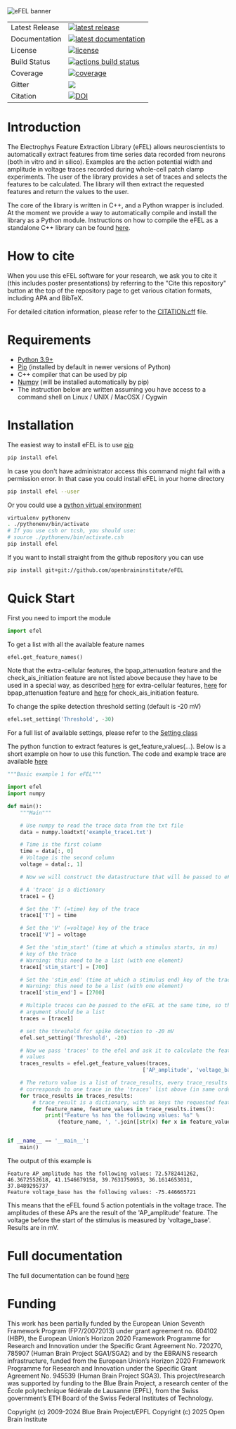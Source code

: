 <img src="https://raw.githubusercontent.com/openbraininstitute/eFEL/master/docs/source/logo/eFELBanner.png" alt="eFEL banner" />

<table>
<tr>
  <td>Latest Release</td>
  <td>
    <a href="https://pypi.org/project/efel/">
    <img src="https://img.shields.io/pypi/v/efel.svg" alt="latest release" />
    </a>
  </td>
</tr>
<tr>
  <td>Documentation</td>
  <td>
    <a href="https://efel.readthedocs.io/">
    <img src="https://readthedocs.org/projects/efel/badge/?version=latest" alt="latest documentation" />
    </a>
  </td>
</tr>
<tr>
  <td>License</td>
  <td>
    <a href="https://github.com/openbraininstitute/efel/blob/master/LICENSE.txt">
    <img src="https://img.shields.io/pypi/l/efel.svg" alt="license" />
    </a>
</td>
</tr>
<tr>
  <td>Build Status</td>
  <td>
    <a href="https://github.com/openbraininstitute/eFEL/actions">
    <img src="https://github.com/openbraininstitute/eFEL/workflows/Build/badge.svg" alt="actions build status" />
    </a>
  </td>
</tr>
<tr>
  <td>Coverage</td>
  <td>
    <a href="https://codecov.io/gh/openbraininstitute/efel">
    <img src="https://codecov.io/github/openbraininstitute/eFEL/coverage.svg?branch=master" alt="coverage" />
    </a>
  </td>
</tr>
<tr>
    <td>Gitter</td>
    <td>
        <a href="https://gitter.im/openbraininstitute/efel">
        <img src="https://badges.gitter.im/Join%20Chat.svg" />
    </a>
    </td>
</tr>
<tr>
    <td>Citation</td>
    <td>
        <a href="https://doi.org/10.5281/zenodo.593869">
        <img src="https://zenodo.org/badge/DOI/10.5281/zenodo.593869.svg" alt="DOI"/>
    </a>
    </td>
</tr>
</table>

Introduction
============

The Electrophys Feature Extraction Library (eFEL) allows neuroscientists
to automatically extract features from time series data recorded from neurons
(both in vitro and in silico).
Examples are the action potential width and amplitude in voltage traces recorded
during whole-cell patch clamp experiments.
The user of the library provides a set of traces and selects the features to
be calculated. The library will then extract the requested features and return
the values to the user.

The core of the library is written in C++, and a Python wrapper is included.
At the moment we provide a way to automatically compile and install the library
as a Python module. Instructions on how to compile the eFEL as a standalone C++
library can be found [here](http://efel.readthedocs.io/en/latest/installation.html#installing-the-c-standalone-library).

How to cite
===========
When you use this eFEL software for your research, we ask you to cite it (this includes poster presentations) by referring to the "Cite this repository" button at the top of the repository page to get various citation formats, including APA and BibTeX.

For detailed citation information, please refer to the [CITATION.cff](./CITATION.cff) file.

Requirements
============

* [Python 3.9+](https://www.python.org/downloads/)
* [Pip](https://pip.pypa.io) (installed by default in newer versions of Python)
* C++ compiler that can be used by pip
* [Numpy](http://www.numpy.org) (will be installed automatically by pip)
* The instruction below are written assuming you have access to a command shell
on Linux / UNIX / MacOSX / Cygwin

Installation
============

The easiest way to install eFEL is to use [pip](https://pip.pypa.io)

```bash
pip install efel
```

In case you don't have administrator access this command might fail with a
permission error. In that case you could install eFEL in your home directory

```bash
pip install efel --user
```

Or you could use a [python virtual environment](https://virtualenv.pypa.io)

```bash
virtualenv pythonenv
. ./pythonenv/bin/activate
# If you use csh or tcsh, you should use:
# source ./pythonenv/bin/activate.csh
pip install efel
```

If you want to install straight from the github repository you can use

```bash
pip install git+git://github.com/openbraininstitute/eFEL
```

Quick Start
===========

First you need to import the module

```python
import efel
```

To get a list with all the available feature names

```python
efel.get_feature_names()
```

Note that the extra-cellular features, the bpap_attenuation feature and the check_ais_initiation feature are not listed above because they have to be used in a special way, as described [here](https://github.com/openbraininstitute/eFEL/blob/master/examples/extracellular/extrafeats_example.ipynb) for extra-cellular features, [here](https://github.com/openbraininstitute/eFEL/blob/master/docs/source/eFeatures.rst#bpap_attenuation) for bpap_attenuation feature and [here](https://github.com/openbraininstitute/eFEL/blob/master/docs/source/eFeatures.rst#check_ais_initiation) for check_ais_initiation feature.

To change the spike detection threshold setting (default is -20 mV)

```python
efel.set_setting('Threshold', -30)
```
For a full list of available settings, please refer to the [Setting class](./efel/settings.py)

The python function to extract features is get_feature_values(...).
Below is a short example on how to use this function. The code and example
trace are available
[here](https://github.com/openbraininstitute/eFEL/blob/master/examples/basic/basic_example1.py)

```python
"""Basic example 1 for eFEL"""

import efel
import numpy

def main():
    """Main"""

    # Use numpy to read the trace data from the txt file
    data = numpy.loadtxt('example_trace1.txt')

    # Time is the first column
    time = data[:, 0]
    # Voltage is the second column
    voltage = data[:, 1]

    # Now we will construct the datastructure that will be passed to eFEL

    # A 'trace' is a dictionary
    trace1 = {}

    # Set the 'T' (=time) key of the trace
    trace1['T'] = time

    # Set the 'V' (=voltage) key of the trace
    trace1['V'] = voltage

    # Set the 'stim_start' (time at which a stimulus starts, in ms)
    # key of the trace
    # Warning: this need to be a list (with one element)
    trace1['stim_start'] = [700]

    # Set the 'stim_end' (time at which a stimulus end) key of the trace
    # Warning: this need to be a list (with one element)
    trace1['stim_end'] = [2700]

    # Multiple traces can be passed to the eFEL at the same time, so the
    # argument should be a list
    traces = [trace1]

    # set the threshold for spike detection to -20 mV
    efel.set_setting('Threshold', -20)

    # Now we pass 'traces' to the efel and ask it to calculate the feature
    # values
    traces_results = efel.get_feature_values(traces,
                                           ['AP_amplitude', 'voltage_base'])

    # The return value is a list of trace_results, every trace_results
    # corresponds to one trace in the 'traces' list above (in same order)
    for trace_results in traces_results:
        # trace_result is a dictionary, with as keys the requested features
        for feature_name, feature_values in trace_results.items():
            print("Feature %s has the following values: %s" %
                (feature_name, ', '.join([str(x) for x in feature_values])))


if __name__ == '__main__':
    main()
```

The output of this example is
```
Feature AP_amplitude has the following values: 72.5782441262, 46.3672552618, 41.1546679158, 39.7631750953, 36.1614653031, 37.8489295737
Feature voltage_base has the following values: -75.446665721
```
This means that the eFEL found 5 action potentials in the voltage trace. The
amplitudes of these APs are the result of the 'AP_amplitude' feature.
The voltage before the start of the stimulus is measured by 'voltage_base'.
Results are in mV.

Full documentation
==================
The full documentation can be found [here](http://efel.readthedocs.io)

Funding
=======
This work has been partially funded by the European Union Seventh Framework Program (FP7/2007­2013) under grant agreement no. 604102 (HBP),
the European Union’s Horizon 2020 Framework Programme for Research and Innovation under the Specific Grant Agreement No. 720270, 785907
(Human Brain Project SGA1/SGA2) and by the EBRAINS research infrastructure, funded from the European Union’s Horizon 2020 Framework
Programme for Research and Innovation under the Specific Grant Agreement No. 945539 (Human Brain Project SGA3).
This project/research was supported by funding to the Blue Brain Project, a research center of the École polytechnique fédérale de
Lausanne (EPFL), from the Swiss government’s ETH Board of the Swiss Federal Institutes of Technology.

Copyright (c) 2009-2024 Blue Brain Project/EPFL
Copyright (c) 2025 Open Brain Institute
